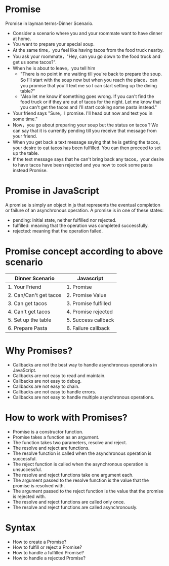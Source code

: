 # Promise
Promise in layman terms-Dinner Scenario.

- Consider a scenario where you and your roommate want to have dinner at home.
- You want to prepare your special soup.
- At the same time，you feel like having tacos from the food truck nearby.
- You ask your roommate，"Hey, can you go down to the food truck and get us some tacos?".
- When he is about to leave，you tell him
  - "There is no point in me waiting till you're back to prepare the soup. So I'll start with the soup now but when you reach the place，can you promise that you'll text me so I can start setting up the dining table?"
  - "Also let me know if something goes wrong. If you can't find the food truck or if they are out of tacos for the night. Let me know that you can't get the tacos and I'll start cooking some pasta instead."
- Your friend says "Sure，I promise. I'll head out now and text you in some time."
- Now，you go about preparing your soup but the status on tacos？We can say that it is currently pending till you receive that message from your friend.
- When you get back a text message saying that he is getting the tacos，your desire to eat tacos has been fulfilled. You can then proceed to set up the table.
- If the text message says that he can't bring back any tacos，your desire to have tacos have been rejected and you now to cook some pasta instead Promise.


# Promise in JavaScript
A promise is simply an object in js that represents the eventual completion or failure of an asynchronous operation. A promise is in one of these states:
- pending: initial state, neither fulfilled nor rejected.
- fulfilled: meaning that the operation was completed successfully.
- rejected: meaning that the operation failed.

# Promise concept according to above scenario
| Dinner Scenario | Javascript |
| ------ | ------ |
| 1. Your Friend | 1. Promise |
| 2. Can/Can't get tacos | 2. Promise Value |
| 3. Can get tacos | 3. Promise fulfilled |
| 4. Can't get tacos | 4. Promise rejected |
| 5. Set up the table | 5. Success callback |
| 6. Prepare Pasta| 6. Failure callback |

# Why Promises?
- Callbacks are not the best way to handle asynchronous operations in JavaScript.
- Callbacks are not easy to read and maintain.
- Callbacks are not easy to debug.
- Callbacks are not easy to chain.
- Callbacks are not easy to handle errors.
- Callbacks are not easy to handle multiple asynchronous operations.

# How to work with Promises?
- Promise is a constructor function.
- Promise takes a function as an argument.
- The function takes two parameters, resolve and reject.
- The resolve and reject are functions.
- The resolve function is called when the asynchronous operation is successful.
- The reject function is called when the asynchronous operation is unsuccessful.
- The resolve and reject functions take one argument each.
- The argument passed to the resolve function is the value that the promise is resolved with.
- The argument passed to the reject function is the value that the promise is rejected with.
- The resolve and reject functions are called only once.
- The resolve and reject functions are called asynchronously.

# Syntax
- How to create a Promise?
- How to fulfill or reject a Promise?
- How to handle a fulfilled Promise?
- How to handle a rejected Promise?
